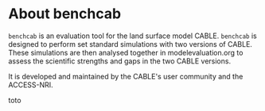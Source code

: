 # About benchcab

`benchcab` is an evaluation tool for the land surface model CABLE. `benchcab` is designed to perform set standard simulations with two versions of CABLE. These simulations are then analysed together in modelevaluation.org to assess the scientific strengths and gaps in the two CABLE versions.

It is developed and maintained by the CABLE's user community and the ACCESS-NRI.

toto

